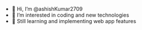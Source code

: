 - 👋 Hi, I’m @ashishKumar2709
- 👀 I’m interested in coding and new technologies
- 🌱 Still learning and implementing web app features

<!---
ashishKumar2709/ashishKumar2709 is a ✨ special ✨ repository because its `README.md` (this file) appears on your GitHub profile.
You can click the Preview link to take a look at your changes.
--->
